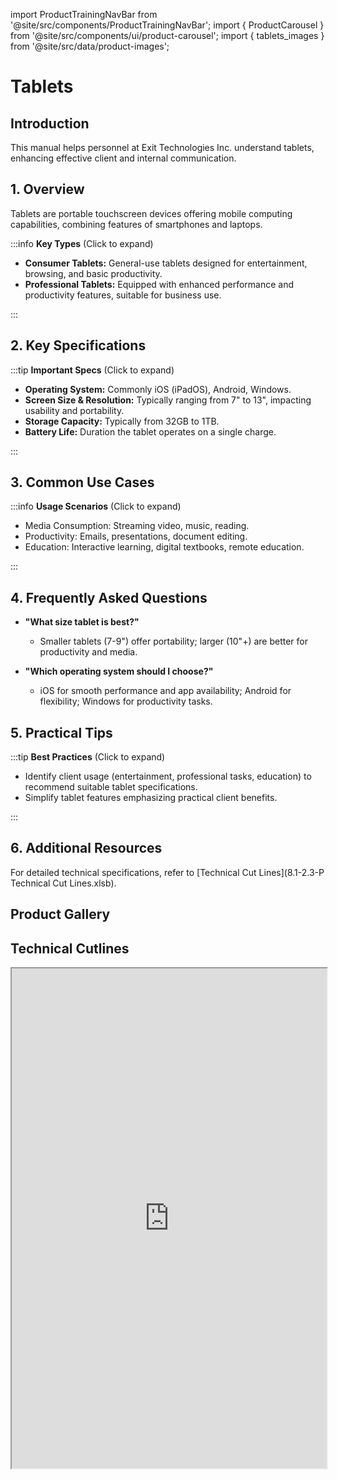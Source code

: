 import ProductTrainingNavBar from '@site/src/components/ProductTrainingNavBar';
import { ProductCarousel } from '@site/src/components/ui/product-carousel';
import { tablets_images } from '@site/src/data/product-images';

<ProductTrainingNavBar />

# Tablets 

## Introduction
This manual helps personnel at Exit Technologies Inc. understand tablets, enhancing effective client and internal communication.

## 1. Overview
Tablets are portable touchscreen devices offering mobile computing capabilities, combining features of smartphones and laptops.

:::info **Key Types** (Click to expand)

- **Consumer Tablets:** General-use tablets designed for entertainment, browsing, and basic productivity.
- **Professional Tablets:** Equipped with enhanced performance and productivity features, suitable for business use.

:::

## 2. Key Specifications

:::tip **Important Specs** (Click to expand)

- **Operating System:** Commonly iOS (iPadOS), Android, Windows.
- **Screen Size & Resolution:** Typically ranging from 7" to 13", impacting usability and portability.
- **Storage Capacity:** Typically from 32GB to 1TB.
- **Battery Life:** Duration the tablet operates on a single charge.

:::

## 3. Common Use Cases

:::info **Usage Scenarios** (Click to expand)

- Media Consumption: Streaming video, music, reading.
- Productivity: Emails, presentations, document editing.
- Education: Interactive learning, digital textbooks, remote education.

:::

## 4. Frequently Asked Questions
- **"What size tablet is best?"**
  - Smaller tablets (7-9") offer portability; larger (10"+) are better for productivity and media.

- **"Which operating system should I choose?"**
  - iOS for smooth performance and app availability; Android for flexibility; Windows for productivity tasks.

## 5. Practical Tips

:::tip **Best Practices** (Click to expand)

- Identify client usage (entertainment, professional tasks, education) to recommend suitable tablet specifications.
- Simplify tablet features emphasizing practical client benefits.

:::

## 6. Additional Resources
For detailed technical specifications, refer to [Technical Cut Lines](8.1-2.3-P Technical Cut Lines.xlsb).

## Product Gallery

<ProductCarousel 
  images={tablets_images}
  title="Tablets Gallery"
/>

## Technical Cutlines

<iframe
  src="https://docs.google.com/spreadsheets/d/e/2PACX-1vRnkw0fLQVW9RiVoUQbeJiRhh06xbjChfc0LEM-G3fscA9hEMNxbiibHi0HKW9eWQ/pubhtml?widget=true&headers=false&gid=1116239162&single=true"
  width="100%"
  height="800"
  style={{ border: 'none', borderRadius: '8px' }}
  title="Technical Cutlines"
  allowFullScreen
></iframe>

